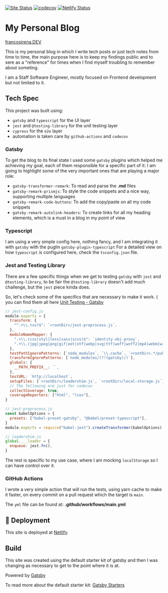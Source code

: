 
[![Site Status](https://img.shields.io/website?down_color=red&down_message=down%20%3A%28&label=site%20status&up_color=green&up_message=up&url=https%3A%2F%2Ffrancosirena.dev)](https://francosirena.dev) [![codecov](https://codecov.io/gh/FrancoSirena/gatsby-me/branch/main/graph/badge.svg?token=880M2FLKD7)](https://codecov.io/gh/FrancoSirena/gatsby-me) [![Netlify Status](https://api.netlify.com/api/v1/badges/cb4401b8-51f4-4a93-87cb-64616d9cacb5/deploy-status)](https://app.netlify.com/sites/upbeat-bohr-4a3681/deploys)

# My Personal Blog

[francosirena.DEV](https://francosirena.dev)

This is my personal blog in which I write tech posts or just tech notes from time to time, the main purpose here is to keep my findings public and to sere as a "reference" for times when I find myself troubling to remember about someting.

I am a Staff Software Engineer, mostly focused on Frontend development but not limited to it.


## Tech Spec

This project was built using:
- `gatsby` and `typescript` for the UI layer
- `jest` and `@testing-library` for the unit testing layer
- `cypress` for the `e2e` layer
- automation is taken care by `github-actions` and `codecov`

### Gatsby

To get the blog to its final state I used some `gatsby` plugins which helped me achieving my goal, each of them responsible for a specific part of it:
I am going to highlight some of the very important ones that are playing a major role:
- `gatsby-transformer-remark`: To read and parse the **.md** files
- `gatsby-remark-prismjs`: To style the code snippets and a nice way, supporting multiple languages
- `gatsby-remark-code-buttons`: To add the copy/paste on all my code snippets
- `gatsby-remark-autolink-headers`: To create links for all my heading elements, which is a must in a blog in my point of view

### Typescript

I am using a very simple config here, nothing fancy, and I am integrating it with `gatsby` with the puglin `gatsby-plugin-typescript`
For a detailed view on how `typescript` is configured here, check the `tsconfig.json` file.

### Jest and Testing Library

There are a few specific things when we get to testing `gatsby` with `jest` and `@testing-library`, to be fair the `@testing-library` doesn't add much challenge, but the `jest` piece kinda does.

So, let's check some of the specifics that are necessary to make it work. ( you can find them all here [Unit Testing - Gatsby](https://www.gatsbyjs.com/docs/how-to/testing/unit-testing)

```js
// jest-config.js
module.exports = {
  transform: {
    "^.+\\.tsx?$": `<rootDir>/jest-preprocess.js`,
  },
  moduleNameMapper: {
    ".+\\.(css|styl|less|sass|scss)$": `identity-obj-proxy`,
    ".+\\.(jpg|jpeg|png|gif|eot|otf|webp|svg|ttf|woff|woff2|mp4|webm|wav|mp3|m4a|aac|oga)$": `<rootDir>/__mocks__/file-mock.js`,
  },
  testPathIgnorePatterns: [`node_modules`, `\\.cache`, `<rootDir>.*/public`],
  transformIgnorePatterns: [`node_modules/(?!(gatsby)/)`],
  globals: {
    __PATH_PREFIX__: ``,
  },
  testURL: `http://localhost`,
  setupFiles: [`<rootDir>/loadershim.js`, `<rootDir>/local-storage.js`],
  // The following are just for codecov
  collectCoverage: true,
  coverageReporters: ["html", "lcov"],
}
```

```js
// jest-preprocess.js
const babelOptions = {
  presets: ["babel-preset-gatsby", "@babel/preset-typescript"],
}
module.exports = require("babel-jest").createTransformer(babelOptions)
```

```js
// loadershim.js
global.___loader = {
  enqueue: jest.fn(),
}
```

The rest is specific to my use case, where I am mocking `localStorage` so I can have control over it.

### GitHub Actions

I wrote a very simple action that will run the tests, using yarn cache to make it faster, on every commit on a pull request which the target is `main`.

The `yml` file can be found at: **.github/workflows/main.yml**

## 💫 Deployment

This site is deployed at [Netlify](https://app.netlify.com/).

## Build
This site was created using the default starter kit of gatsby and then I was changing as necessary to get to the point where it is at.

Powered by [Gatsby](https://gatsbyjs.com)

To read more about the default starter kit: [Gatsby Starters](https://www.gatsbyjs.com/starters/)
